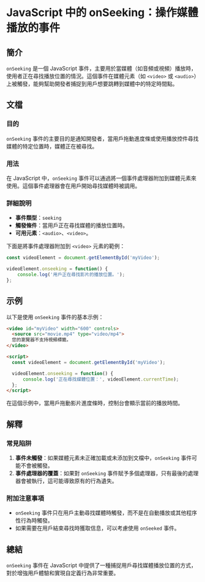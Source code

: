 <!--
Meta Description: # JavaScript 中的 onSeeking：操作媒體播放的事件 ## 簡介 `onSeeking` 是一個 JavaScript 事件，主要用於當媒體（如音頻或視頻）播放時，使用者正在尋找播放位置的情況。這個事件在媒體元素（如 `<video>` 或 `<audio>`）上被觸發，能夠幫助開...
Meta Keywords: onseeking, video, javascript, videoelement, myvideo
-->

# JavaScript 中的 onSeeking：操作媒體播放的事件

## 簡介
`onSeeking` 是一個 JavaScript 事件，主要用於當媒體（如音頻或視頻）播放時，使用者正在尋找播放位置的情況。這個事件在媒體元素（如 `<video>` 或 `<audio>`）上被觸發，能夠幫助開發者捕捉到用戶想要跳轉到媒體中的特定時間點。

## 文檔
### 目的
`onSeeking` 事件的主要目的是通知開發者，當用戶拖動進度條或使用播放控件尋找媒體的特定位置時，媒體正在被尋找。

### 用法
在 JavaScript 中，`onSeeking` 事件可以通過將一個事件處理器附加到媒體元素來使用。這個事件處理器會在用戶開始尋找媒體時被調用。

### 詳細說明
- **事件類型**：`seeking`
- **觸發條件**：當用戶正在尋找媒體的播放位置時。
- **可用元素**：`<audio>`、`<video>`。

下面是將事件處理器附加到 `<video>` 元素的範例：

```javascript
const videoElement = document.getElementById('myVideo');

videoElement.onseeking = function() {
    console.log('用戶正在尋找影片的播放位置。');
};
```

## 示例
以下是使用 `onSeeking` 事件的基本示例：

```html
<video id="myVideo" width="600" controls>
  <source src="movie.mp4" type="video/mp4">
  您的瀏覽器不支持視頻標籤。
</video>

<script>
  const videoElement = document.getElementById('myVideo');

  videoElement.onseeking = function() {
      console.log('正在尋找媒體位置：', videoElement.currentTime);
  };
</script>
```

在這個示例中，當用戶拖動影片進度條時，控制台會顯示當前的播放時間。

## 解釋
### 常見陷阱
1. **事件未觸發**：如果媒體元素未正確加載或未添加到文檔中，`onSeeking` 事件可能不會被觸發。
2. **事件處理器的覆蓋**：如果對 `onSeeking` 事件賦予多個處理器，只有最後的處理器會被執行，這可能導致原有的行為遺失。

### 附加注意事項
- `onSeeking` 事件只在用戶主動尋找媒體時觸發，而不是在自動播放或其他程序性行為時觸發。
- 如果需要在用戶結束尋找時獲取信息，可以考慮使用 `onSeeked` 事件。

## 總結
`onSeeking` 事件在 JavaScript 中提供了一種捕捉用戶尋找媒體播放位置的方式，對於增強用戶體驗和實現自定義行為非常重要。